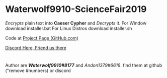 # Waterwolf9910-ScienceFair2019

_Encrypts_ plain text into **Caeser Cypher** and _Decrypts_ it.
For Window download installer.bat
For Linux Distros download installer.sh

Code at [Project Page (GitHub.com)](https://github.com/Waterwolf9910/Waterwolf9910-ScienceFair2019)

[Discord Here, Friend us there](https://discordapp.com)


#
#
#
Author are **_Waterwolf9910#8177_** and _Andon1379#6616_. find them at github ("remove #numbers) or discord
